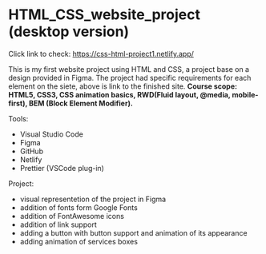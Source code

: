 # HTML_CSS_website_project (desktop version)

Click link to check: https://css-html-project1.netlify.app/

This is my first website project using HTML and CSS, a project base on a design provided in Figma. The project had specific requirements for each element on the siete, above is link to the finished site.
**Course scope: HTML5, CSS3, CSS animation basics, RWD(Fluid layout, @media, mobile-first), BEM (Block Element Modifier).**

Tools:
- Visual Studio Code
- Figma
- GitHub
- Netlify
- Prettier (VSCode plug-in)

Project:
- visual representetion of the project in Figma
- addition of fonts form Google Fonts
- addition of FontAwesome icons
- addition of link support
- adding a button with button support and animation of its appearance
- adding animation of services boxes
